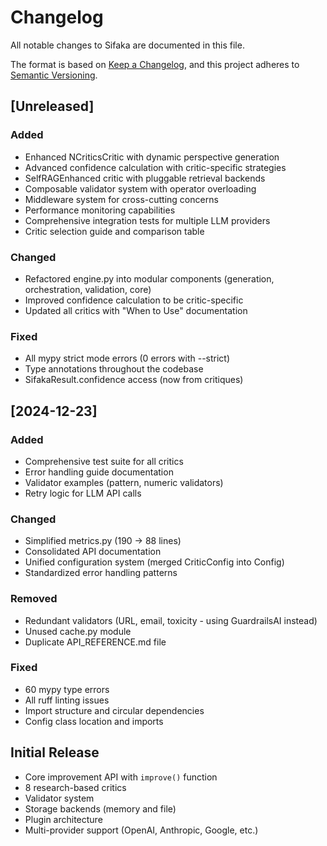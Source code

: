 # Changelog

All notable changes to Sifaka are documented in this file.

The format is based on [Keep a Changelog](https://keepachangelog.com/en/1.0.0/),
and this project adheres to [Semantic Versioning](https://semver.org/spec/v2.0.0.html).

## [Unreleased]

### Added
- Enhanced NCriticsCritic with dynamic perspective generation
- Advanced confidence calculation with critic-specific strategies
- SelfRAGEnhanced critic with pluggable retrieval backends
- Composable validator system with operator overloading
- Middleware system for cross-cutting concerns
- Performance monitoring capabilities
- Comprehensive integration tests for multiple LLM providers
- Critic selection guide and comparison table

### Changed
- Refactored engine.py into modular components (generation, orchestration, validation, core)
- Improved confidence calculation to be critic-specific
- Updated all critics with "When to Use" documentation

### Fixed
- All mypy strict mode errors (0 errors with --strict)
- Type annotations throughout the codebase
- SifakaResult.confidence access (now from critiques)

## [2024-12-23]

### Added
- Comprehensive test suite for all critics
- Error handling guide documentation
- Validator examples (pattern, numeric validators)
- Retry logic for LLM API calls

### Changed
- Simplified metrics.py (190 → 88 lines)
- Consolidated API documentation
- Unified configuration system (merged CriticConfig into Config)
- Standardized error handling patterns

### Removed
- Redundant validators (URL, email, toxicity - using GuardrailsAI instead)
- Unused cache.py module
- Duplicate API_REFERENCE.md file

### Fixed
- 60 mypy type errors
- All ruff linting issues
- Import structure and circular dependencies
- Config class location and imports

## Initial Release

- Core improvement API with `improve()` function
- 8 research-based critics
- Validator system
- Storage backends (memory and file)
- Plugin architecture
- Multi-provider support (OpenAI, Anthropic, Google, etc.)
